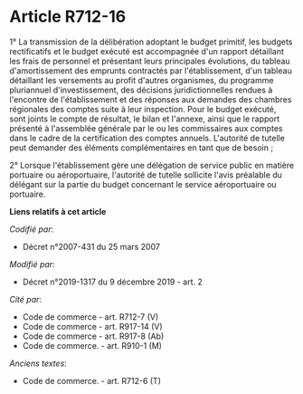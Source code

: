 # Article R712-16

1° La transmission de la délibération adoptant le budget primitif, les budgets rectificatifs et le budget exécuté est
accompagnée d'un rapport détaillant les frais de personnel et présentant leurs principales évolutions, du tableau
d'amortissement des emprunts contractés par l'établissement, d'un tableau détaillant les versements au profit d'autres
organismes, du programme pluriannuel d'investissement, des décisions juridictionnelles rendues à l'encontre de
l'établissement et des réponses aux demandes des chambres régionales des comptes suite à leur inspection. Pour le budget
exécuté, sont joints le compte de résultat, le bilan et l'annexe, ainsi que le rapport présenté à l'assemblée générale par le
ou les commissaires aux comptes dans le cadre de la certification des comptes annuels. L'autorité de tutelle peut demander
des éléments complémentaires en tant que de besoin ;

2° Lorsque l'établissement gère une délégation de service public en matière portuaire ou aéroportuaire, l'autorité de tutelle
sollicite l'avis préalable du délégant sur la partie du budget concernant le service aéroportuaire ou portuaire.

**Liens relatifs à cet article**

_Codifié par_:

  - Décret n°2007-431 du 25 mars 2007

_Modifié par_:

  - Décret n°2019-1317 du 9 décembre 2019 - art. 2

_Cité par_:

  - Code de commerce - art. R712-7 (V)
  - Code de commerce - art. R917-14 (V)
  - Code de commerce - art. R917-8 (Ab)
  - Code de commerce. - art. R910-1 (M)

_Anciens textes_:

  - Code de commerce. - art. R712-6 (T)
